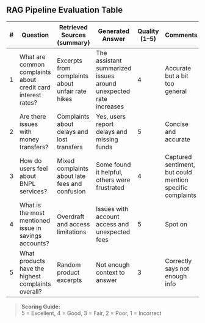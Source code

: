 ##  RAG Pipeline Evaluation Table

| # | Question | Retrieved Sources (summary) | Generated Answer | Quality (1–5) | Comments |
|---|----------|------------------------------|------------------|---------------|----------|
| 1 | What are common complaints about credit card interest rates? | Excerpts from complaints about unfair rate hikes | The assistant summarized issues around unexpected rate increases | 4 | Accurate but a bit too general |
| 2 | Are there issues with money transfers? | Complaints about delays and lost transfers | Yes, users report delays and missing funds | 5 | Concise and accurate |
| 3 | How do users feel about BNPL services? | Mixed complaints about late fees and confusion | Some found it helpful, others were frustrated | 4 | Captured sentiment, but could mention specific complaints |
| 4 | What is the most mentioned issue in savings accounts? | Overdraft and access limitations | Issues with account access and unexpected fees | 5 | Spot on |
| 5 | What products have the highest complaints overall? | Random product excerpts | Not enough context to answer | 3 | Correctly says not enough info |

> **Scoring Guide:**  
> 5 = Excellent, 4 = Good, 3 = Fair, 2 = Poor, 1 = Incorrect
